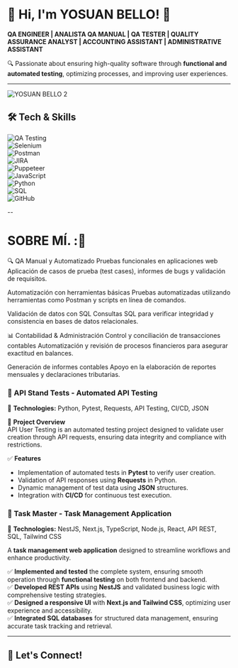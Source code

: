 # 👋 Hi, I'm YOSUAN BELLO! 🚀  

**QA ENGINEER | ANALISTA QA MANUAL | QA TESTER | QUALITY ASSURANCE ANALYST | ACCOUNTING ASSISTANT | ADMINISTRATIVE
ASSISTANT**  

🔍 Passionate about ensuring high-quality software through **functional and automated testing**, optimizing processes, and improving user experiences.  

---
![YOSUAN BELLO 2](https://github.com/user-attachments/assets/0db87932-a32d-482c-b35a-a718a8360c49)

## 🛠️ Tech & Skills  
![QA Testing](https://img.shields.io/badge/QA%20Testing-Manual%20%7C%20Automated-blue?style=for-the-badge)  
![Selenium](https://img.shields.io/badge/Selenium-Web%20Testing-43B02A?style=for-the-badge&logo=selenium&logoColor=white)  
![Postman](https://img.shields.io/badge/Postman-API%20Testing-FF6C37?style=for-the-badge&logo=postman&logoColor=white)  
![JIRA](https://img.shields.io/badge/JIRA-Defect%20Tracking-0052CC?style=for-the-badge&logo=jira&logoColor=white)  
![Puppeteer](https://img.shields.io/badge/Puppeteer-Web%20Automation-40B5A4?style=for-the-badge&logo=puppeteer&logoColor=white)  
![JavaScript](https://img.shields.io/badge/JavaScript-Programming-F7DF1E?style=for-the-badge&logo=javascript&logoColor=black)  
![Python](https://img.shields.io/badge/Python-Programming-3776AB?style=for-the-badge&logo=python&logoColor=white)  
![SQL](https://img.shields.io/badge/SQL-Database-blue?style=for-the-badge&logo=sqlite&logoColor=white)  
![GitHub](https://img.shields.io/badge/GitHub-Version%20Control-181717?style=for-the-badge&logo=github&logoColor=white)  

--
# SOBRE MÍ. :📌 
🔍 QA Manual y Automatizado
Pruebas funcionales en aplicaciones web
Aplicación de casos de prueba (test cases), informes de bugs y validación de requisitos.

Automatización con herramientas básicas
Pruebas automatizadas utilizando herramientas como Postman y scripts en línea de comandos.

Validación de datos con SQL
Consultas SQL para verificar integridad y consistencia en bases de datos relacionales.

📊 Contabilidad & Administración
Control y conciliación de transacciones contables
Automatización y revisión de procesos financieros para asegurar exactitud en balances.

Generación de informes contables
Apoyo en la elaboración de reportes mensuales y declaraciones tributarias.

### 🔹 API Stand Tests - Automated API Testing  

📌 **Technologies:** Python, Pytest, Requests, API Testing, CI/CD, JSON  

📌 **Project Overview**  
API User Testing is an automated testing project designed to validate user creation through API requests, ensuring data integrity and compliance with restrictions.

✅ **Features**  
-  Implementation of automated tests in **Pytest** to verify user creation.
-  Validation of API responses using **Requests** in Python.
-  Dynamic management of test data using **JSON** structures.
-  Integration with **CI/CD** for continuous test execution.

### 🔹 Task Master - Task Management Application  
📌 **Technologies:** NestJS, Next.js, TypeScript, Node.js, React, API REST, SQL, Tailwind CSS  

A **task management web application** designed to streamline workflows and enhance productivity.  

✅ **Implemented and tested** the complete system, ensuring smooth operation through **functional testing** on both frontend and backend.  
✅ **Developed REST APIs** using **NestJS** and validated business logic with comprehensive testing strategies.  
✅ **Designed a responsive UI** with **Next.js and Tailwind CSS**, optimizing user experience and accessibility.  
✅ **Integrated SQL databases** for structured data management, ensuring accurate task tracking and retrieval.  

---

## 📢 Let's Connect!  


